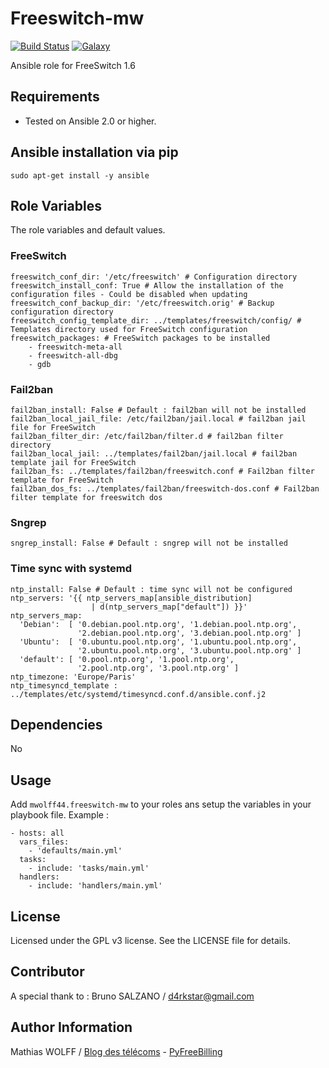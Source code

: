 Freeswitch-mw
=============

[![Build Status](https://travis-ci.org/mwolff44/freeswitch-mw.png)](https://travis-ci.org/mwolff44/freeswitch-mw)
[![Galaxy](http://img.shields.io/badge/galaxy-mwolff44.freeswitch--mw-blue.svg?style=flat-square)](https://galaxy.ansible.com/list#/roles/2582)


Ansible role for FreeSwitch 1.6

Requirements
------------

- Tested on Ansible 2.0 or higher.

Ansible installation via pip
----------------------------


	sudo apt-get install -y ansible


Role Variables
--------------

The role variables and default values.

### FreeSwitch


	freeswitch_conf_dir: '/etc/freeswitch' # Configuration directory
	freeswitch_install_conf: True # Allow the installation of the configuration files - Could be disabled when updating
	freeswitch_conf_backup_dir: '/etc/freeswitch.orig' # Backup configuration directory
	freeswitch_config_template_dir: ../templates/freeswitch/config/ # Templates directory used for FreeSwitch configuration
	freeswitch_packages: # FreeSwitch packages to be installed
	    - freeswitch-meta-all
	    - freeswitch-all-dbg
	    - gdb

### Fail2ban


	fail2ban_install: False # Default : fail2ban will not be installed
	fail2ban_local_jail_file: /etc/fail2ban/jail.local # fail2ban jail file for FreeSwitch
	fail2ban_filter_dir: /etc/fail2ban/filter.d # fail2ban filter directory
	fail2ban_local_jail: ../templates/fail2ban/jail.local # fail2ban template jail for FreeSwitch
	fail2ban_fs: ../templates/fail2ban/freeswitch.conf # Fail2ban filter template for FreeSwitch
	fail2ban_dos_fs: ../templates/fail2ban/freeswitch-dos.conf # Fail2ban filter template for freeswitch dos


### Sngrep


	sngrep_install: False # Default : sngrep will not be installed


### Time sync with systemd


	ntp_install: False # Default : time sync will not be configured
	ntp_servers: '{{ ntp_servers_map[ansible_distribution]
        	          | d(ntp_servers_map["default"]) }}'
	ntp_servers_map:
	  'Debian':  [ '0.debian.pool.ntp.org', '1.debian.pool.ntp.org',
        	       '2.debian.pool.ntp.org', '3.debian.pool.ntp.org' ]
	  'Ubuntu':  [ '0.ubuntu.pool.ntp.org', '1.ubuntu.pool.ntp.org',
        	       '2.ubuntu.pool.ntp.org', '3.ubuntu.pool.ntp.org' ]
	  'default': [ '0.pool.ntp.org', '1.pool.ntp.org',
        	       '2.pool.ntp.org', '3.pool.ntp.org' ]
	ntp_timezone: 'Europe/Paris'
	ntp_timesyncd_template : ../templates/etc/systemd/timesyncd.conf.d/ansible.conf.j2


Dependencies
------------

No

Usage
-----

Add `mwolff44.freeswitch-mw` to your roles ans setup the variables in your playbook file. Example :


    - hosts: all
	  vars_files:
	    - 'defaults/main.yml'
	  tasks:
	    - include: 'tasks/main.yml'
	  handlers:
	    - include: 'handlers/main.yml'



License
-------


Licensed under the GPL v3 license. See the LICENSE file for details.


Contributor
--------

A special thank to :
Bruno SALZANO / [d4rkstar@gmail.com](d4rkstar@gmail.com)

Author Information
------------------

Mathias WOLFF / [Blog des télécoms](http://www.blog-des-telecoms.com) - [PyFreeBilling](https://www.pyfreebilling.com)
